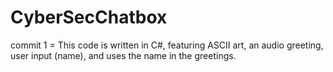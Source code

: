 # CyberSecChatbox

commit 1 = This code is written in C#, featuring ASCII art, an audio greeting, user input (name), and uses the name in the greetings.
